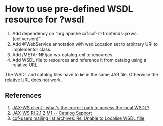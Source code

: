 # How to use pre-defined WSDL resource for ?wsdl

1. Add dependency on "org.apache.cxf:cxf-rt-frontends-jaxws:{cxf.version}".
2. Add @WebService annotation with wsdlLocation set to arbitrary URI to implementor class.
3. Add /META-INF/jax-ws-catalog.xml to resources.
4. Add WSDL file to resources and reference it from catalog using a relative URL.

The WSDL and catalog files have to be in the same JAR file.
Otherwise the relative URL does not work.

## References

1. [JAX-WS client : what's the correct path to access the local WSDL?](http://stackoverflow.com/questions/4163586/jax-ws-client-whats-the-correct-path-to-access-the-local-wsdl)
1. [JAX-WS RI 2.1.2 M1 -- Catalog Support](https://jax-ws.java.net/nonav/2.1.2m1/docs/catalog-support.html)
1. [cxf-users mailing list archives: Re: Unable to Localise WSDL fille](http://mail-archives.apache.org/mod_mbox/cxf-users/201204.mbox/%3CCAF8t5XvEniijRwuph+ri6SqqG5TO8cwYnfmss9_OhVyHm7kS4A@mail.gmail.com%3E)
